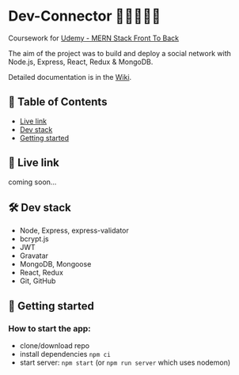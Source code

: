 # Dev-Connector 👨‍💻🔗👩‍💻

Coursework for [Udemy - MERN Stack Front To Back](https://www.udemy.com/mern-stack-front-to-back/)

The aim of the project was to build and deploy a social network with Node.js, Express, React, Redux & MongoDB.

Detailed documentation is in the [Wiki](https://github.com/jpacsai/Dev-Connector/wiki).

## 📑 Table of Contents
* [Live link](#-live-link)
* [Dev stack](#-dev-stack)
* [Getting started](#-getting-started)

## 🔗 Live link  
coming soon...
  
## 🛠 Dev stack
- Node, Express, express-validator
- bcrypt.js
- JWT
- Gravatar
- MongoDB, Mongoose
- React, Redux
- Git, GitHub

## 🏁 Getting started
### How to start the app:
- clone/download repo
- install dependencies `npm ci`
- start server: `npm start` (or `npm run server` which uses nodemon)
